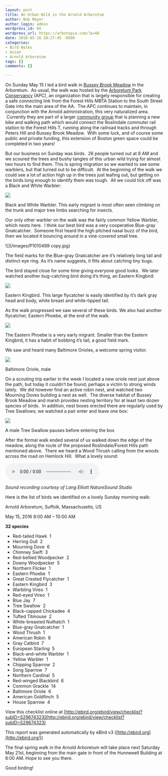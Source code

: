 ```yaml
---
layout: post
title: An Urban Wild in the Arnold Arboretum
author: Bob Mayer
author_login: admin
wordpress_id: 66
wordpress_url: https://arbotopia.com/?p=66
date: 2016-05-16 20:27:45 -0500
categories:
- Bird Walks
- Avian
- Arnold Arboretum
tags: []
comments: []

---
```


On Sunday May 15 I led a bird walk in [Bussey Brook Meadow](/2017/05/07/a-bright-and-windy-walk-in-bussey-brook-meadow.html) in the Arboretum.  As usual, the walk was hosted by the [Arboretum Park Conservancy](http://www.arboretumparkconservancy.org/) (APC), an organization that is largely responsible for creating a safe connecting link from the Forest Hills MBTA Station to the South Street Gate into the main area of the AA.  The APC continues to maintain, in conjunction with the Arnold administration, this very naturalized area.  Currently they are part of a larger [community group](http://www.walkuproslindale.org/weblog/2015/10/10/the-rozzie-arboretum-gateway-path/) that is planning a new bike and walking path which would connect the Roslindale commuter rail station to the Forest Hills T, running along the railroad tracks and through Peters Hill and Bussey Brook Meadow.  With some luck, and of course some public and private funding, this extension of Boston green space could be completed in two years!

But our business on Sunday was birds.  26 people turned out at 8 AM and we scoured the trees and bushy tangles of this urban wild trying for almost two hours to find them. This is spring migration so we wanted to see some warblers, but that turned out to be difficult.  At the beginning of the walk we could see a lot of action high up in the trees just leafing out, but getting on the birds long enough to identify them was tough.  All we could tick off was a Black and White Warbler:

![](/images/P1080314.jpg)

Black and White Warbler. This early migrant is most often seen climbing on the trunk and major tree limbs searching for insects.

Our only other warbler on the walk was the fairly common Yellow Warbler, which nests here.  I think our best bird was a very cooperative Blue-gray Gnatcatcher.  Someone first heard the high pitched nasal buzz of the bird, then we located it bouncing around in a vine-covered small tree.

![](/images/P1010489 copy.jpg)

The field marks for the Blue-gray Gnatcatcher are it’s relatively long tail and distinct eye ring. As it’s name suggests, it flits about catching tiny bugs.

The bird stayed close for some time giving everyone good looks.  We later watched another bug-catching bird doing it’s thing, an Eastern Kingbird:

![](/images/P1010595.jpg)

Eastern Kingbird. This large flycatcher is easily identified by it’s dark gray head and body, white breast and white-tipped tail.

As the walk progressed we saw several of these birds. We also had another flycatcher, Eastern Phoebe, at the end of the walk.

![](/images/P1130796.jpg)

The Eastern Phoebe is a very early migrant. Smaller than the Eastern Kingbird, it has a habit of bobbing it’s tail, a good field mark.

We saw and heard many Baltimore Orioles, a welcome spring visitor.

![](/images/P1120846.jpg)

Baltimore Oriole, male

On a scouting trip earlier in the week I located a new oriole nest just above the path, but today it couldn’t be found; perhaps a victim to strong winds lately.  We did however find an active robin nest, and watched two Mourning Doves building a nest as well.  The diverse habitat of Bussey Brook Meadow and marsh provides nesting territory for at least two dozen species of birds.  In addition, nest boxes erected there are regularly used by Tree Swallows; we watched a pair enter and leave one box:

![](/images/P1140805.jpg)

A male Tree Swallow pauses before entering the box

After the formal walk ended several of us walked down the edge of the meadow, along the route of the proposed Roslindale/Forest Hills path mentioned above.  There we heard a Wood Thrush calling from the woods across the road on Hemlock Hill.  What a lovely sound:

<audio controls src="/media/Wood_Thrush_1.mp3"></audio>

_Sound recording courtesy of Lang Elliott NatureSound Studio_

Here is the list of birds we identified on a lovely Sunday morning walk:

Arnold Arboretum, Suffolk, Massachusetts, US

May 15, 2016 8:00 AM – 10:00 AM

**32 species**

*   Red-tailed Hawk  1
*   Herring Gull  2
*   Mourning Dove  6
*   Chimney Swift  3
*   Red-bellied Woodpecker  2
*   Downy Woodpecker  5
*   Northern Flicker  1
*   Eastern Phoebe  1
*   Great Crested Flycatcher  1
*   Eastern Kingbird  3
*   Warbling Vireo  1
*   Red-eyed Vireo  1
*   Blue Jay  7
*   Tree Swallow  2
*   Black-capped Chickadee  4
*   Tufted Titmouse  2
*   White-breasted Nuthatch  1
*   Blue-gray Gnatcatcher  1
*   Wood Thrush  1
*   American Robin  8
*   Gray Catbird  7
*   European Starling  5
*   Black-and-white Warbler  1
*   Yellow Warbler  1
*   Chipping Sparrow  2
*   Song Sparrow  7
*   Northern Cardinal  5
*   Red-winged Blackbird  6
*   Common Grackle  14
*   Baltimore Oriole  6
*   American Goldfinch  5
*   House Sparrow  4

View this checklist online at [http://ebird.org/ebird/view/checklist?subID=S29674323](http://ebird.org/ebird/view/checklist?subID=S29674323)

This report was generated automatically by eBird v3 ([http://ebird.org](http://ebird.org/))

The final spring walk in the Arnold Arboretum will take place next Saturday May 21st, beginning from the main gate in front of the Hunnewell Building at 8:00 AM. Hope to see you there.

Good birding!
